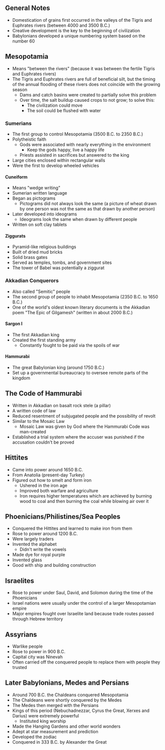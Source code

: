 ## General Notes
- Domestication of grains first occurred in the valleys of the Tigris and Euphrates rivers (between 4000 and 3500 B.C.)
- Creative development is the key to the beginning of civilization
- Babylonians developed a unique numbering system based on the number 60

## Mesopotamia
- Means "between the rivers" (because it was between the fertile Tigris and Euphrates rivers)
- The Tigris and Euphrates rivers are full of beneficial silt, but the timing of the annual flooding of these rivers does not coincide with the growing season
	- Dams and catch basins were created to partially solve this problem
	- Over time, the salt buildup caused crops to not grow; to solve this:
		- The civilization could move
		- The soil could be flushed with water

### Sumerians
- The first group to control Mesopotamia (3500 B.C. to 2350 B.C.)
- Polytheistic faith
	- Gods were associated with nearly everything in the environment
		- Keep the gods happy, live a happy life
	- Priests assisted in sacrifices but answered to the king
- Large cities enclosed within rectangular walls
- Were the first to develop wheeled vehicles

#### Cuneiform
- Means "wedge writing"
- Sumerian written language
- Began as pictograms
	- Pictograms did not always look the same (a picture of wheat drawn by one person was not the same as that drawn by another person)
- Later developed into ideograms
	- Ideograms look the same when drawn by different people
- Written on soft clay tablets

#### Ziggurats
- Pyramid-like religious buildings
- Built of dried mud bricks
- Solid brass gates
- Served as temples, tombs, and government sites
- The tower of Babel was potentially a ziggurat

### Akkadian Conquerors
- Also called "Semitic" people
- The second group of people to inhabit Mesopotamia (2350 B.C. to 1650 B.C.)
- One of the world's oldest known literary documents is the Akkadian poem "The Epic of Gilgamesh" (written in about 2000 B.C.)

#### Sargon I
- The first Akkadian king
- Created the first standing army
	- Constantly fought to be paid via the spoils of war

#### Hammurabi
- The great Babylonian king (around 1750 B.C.)
- Set up a governmental bureaucracy to oversee remote parts of the kingdom

## The Code of Hammurabi
- Written in Akkadian on basalt rock stele (a pillar)
- A written code of law
- Reduced resentment of subjugated people and the possibility of revolt
- Similar to the Mosaic Law
	- Mosaic Law was given by God where the Hammurabi Code was man-created
- Established a trial system where the accuser was punished if the accusation couldn't be proved

## Hittites
- Came into power around 1650 B.C.
- From Anatolia (present-day Turkey)
- Figured out how to smelt and form iron
	- Ushered in the iron age
	- Improved both warfare and agriculture
	- Iron requires higher temperatures which are achieved by burning wood to coal and then burning the coal while blowing air over it

## Phoenicians/Philistines/Sea Peoples
- Conquered the Hittites and learned to make iron from them
- Rose to power around 1200 B.C.
- Were largely traders
- Invented the alphabet
	- Didn't write the vowels
- Made dye for royal purple
- Invented glass
- Good with ship and building construction

## Israelites
- Rose to power under Saul, David, and Solomon during the time of the Phoenicians
- Israel nations were usually under the control of a larger Mesopotamian empire
- Major empires fought over Israelite land because trade routes passed through Hebrew territory

## Assyrians
- Warlike people
- Rose to power in 900 B.C.
- Capital city was Ninevah
- Often carried off the conquered people to replace them with people they trusted

## Later Babylonians, Medes and Persians
- Around 700 B.C. the Chaldeans conquered Mesopotamia
- The Chaldeans were shortly conquered by the Medes
- The Medes then merged with the Persians
- Kings of this period (Nebuchadnezzar, Cyrus the Great, Xerxes and Darius) were extremely powerful
	- Instituted king worship
- Made the Hanging Gardens and other world wonders
- Adept at star measurement and prediction
- Developed the zodiac
- Conquered in 333 B.C. by Alexander the Great
